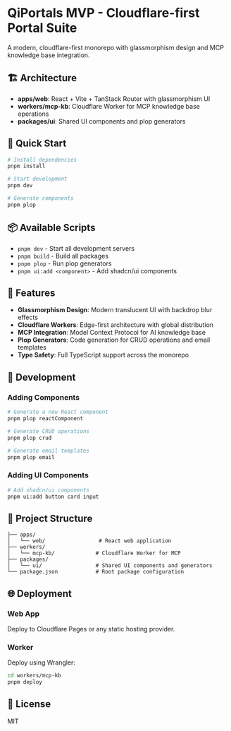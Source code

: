 # QiPortals MVP - Cloudflare-first Portal Suite

A modern, cloudflare-first monorepo with glassmorphism design and MCP knowledge base integration.

## 🏗️ Architecture

- **apps/web**: React + Vite + TanStack Router with glassmorphism UI
- **workers/mcp-kb**: Cloudflare Worker for MCP knowledge base operations
- **packages/ui**: Shared UI components and plop generators

## 🚀 Quick Start

```bash
# Install dependencies
pnpm install

# Start development
pnpm dev

# Generate components
pnpm plop
```

## 📦 Available Scripts

- `pnpm dev` - Start all development servers
- `pnpm build` - Build all packages
- `pnpm plop` - Run plop generators
- `pnpm ui:add <component>` - Add shadcn/ui components

## 🎨 Features

- **Glassmorphism Design**: Modern translucent UI with backdrop blur effects
- **Cloudflare Workers**: Edge-first architecture with global distribution
- **MCP Integration**: Model Context Protocol for AI knowledge base
- **Plop Generators**: Code generation for CRUD operations and email templates
- **Type Safety**: Full TypeScript support across the monorepo

## 🔧 Development

### Adding Components
```bash
# Generate a new React component
pnpm plop reactComponent

# Generate CRUD operations
pnpm plop crud

# Generate email templates
pnpm plop email
```

### Adding UI Components
```bash
# Add shadcn/ui components
pnpm ui:add button card input
```

## 📁 Project Structure

```
├── apps/
│   └── web/                 # React web application
├── workers/
│   └── mcp-kb/             # Cloudflare Worker for MCP
├── packages/
│   └── ui/                 # Shared UI components and generators
└── package.json            # Root package configuration
```

## 🌐 Deployment

### Web App
Deploy to Cloudflare Pages or any static hosting provider.

### Worker
Deploy using Wrangler:
```bash
cd workers/mcp-kb
pnpm deploy
```

## 📝 License

MIT